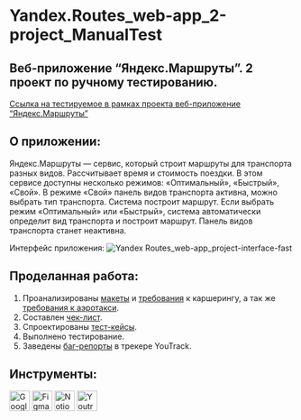 # Yandex.Routes_web-app_2-project_ManualTest
## Веб-приложение “Яндекс.Маршруты”. 2 проект по ручному тестированию.
[Ссылка на тестируемое в рамках проекта веб-приложение “Яндекс.Маршруты”](https://qa-routes.praktikum-services.ru/)

## О приложении:
Яндекс.Маршруты — сервис, который строит маршруты для транспорта разных видов. Рассчитывает время и стоимость поездки.
В этом сервисе доступны несколько режимов: «Оптимальный», «Быстрый», «Свой».
В режиме «Свой» панель видов транспорта активна, можно выбрать тип транспорта. Система построит маршрут.
Если выбрать режим «Оптимальный» или «Быстрый», система автоматически определит вид транспорта и построит маршрут. Панель видов транспорта станет неактивна.

Интерфейс приложения:
![Yandex Routes_web-app_project-interface-fast](https://github.com/user-attachments/assets/c9748eb3-e1bc-4147-9cee-57cebee28df5)

## Проделанная работа:
1. Проанализированы [макеты](https://www.figma.com/design/42mNwme0cBfZwNZUIcN1mh/%D0%AF%D0%BD%D0%B4%D0%B5%D0%BA%D1%81.%D0%9C%D0%B0%D1%80%D1%88%D1%80%D1%83%D1%82%D1%8B) и [требования](https://praktikum.notion.site/07f02ccc272e494db6501def032e9258) к каршерингу, а так же [требования к аэротакси](https://praktikum.notion.site/c7047612320a42d19d8a6289cf0b3efa).
2. Составлен [чек-лист](https://docs.google.com/spreadsheets/d/18UDryIw2EOs3R3i4NT2y_thySNl6DHnnP2XPEaKaD9c/edit?usp=sharing).
3. Спроектированы [тест-кейсы](https://docs.google.com/spreadsheets/d/1s19nlok8vWhrddnNOzefa2p1P2dmp1p8wGW-w0n9gjg/edit?usp=sharing).
4. Выполнено тестирование.
5. Заведены [баг-репорты](https://veronivan.youtrack.cloud/issues?q=tag:%20%7BProject%202%7D) в трекере YouTrack.

## Инструменты:
<p align="left"> 
  <a href="https://docs.google.com/" target="_blank" rel="noreferrer"><img src="https://w7.pngwing.com/pngs/240/1015/png-transparent-g-suite-google-docs-google-angle-rectangle-logo.png" width="36" height="36" alt="Google Sheets" /></a>
  <a href="https://www.figma.com/" target="_blank" rel="noreferrer"><img src="https://raw.githubusercontent.com/danielcranney/readme-generator/main/public/icons/skills/figma-colored.svg" width="36" height="36" alt="Figma" /></a>
  <a href="https://www.notion.so/" target="_blank" rel="noreferrer"><img src="https://github.com/user-attachments/assets/61293e5c-b3ba-4c32-8777-d74dbb8b26a0" width="36" height="36" alt="Notion" /></a>
  <a href="https://www.jetbrains.com/youtrack/" target="_blank" rel="noreferrer"><img src="https://upload.wikimedia.org/wikipedia/commons/9/95/YouTrack_Icon.png" width="36" height="36" alt="Youtrack" /></a>
</p> 

